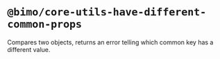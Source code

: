 # `@bimo/core-utils-have-different-common-props`

Compares two objects, returns an error telling which common key has a different value.
